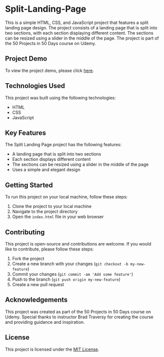 # Split-Landing-Page

This is a simple HTML, CSS, and JavaScript project that features a split landing page design. The project consists of a landing page that is split into two sections, with each section displaying different content. The sections can be resized using a slider in the middle of the page. The project is part of the 50 Projects in 50 Days course on Udemy.

## Project Demo

To view the project demo, please click [here](https://50projects50days.com/projects/split-landing-page/).

## Technologies Used

This project was built using the following technologies:

- HTML
- CSS
- JavaScript

## Key Features

The Split Landing Page project has the following features:

- A landing page that is split into two sections
- Each section displays different content
- The sections can be resized using a slider in the middle of the page
- Uses a simple and elegant design

## Getting Started

To run this project on your local machine, follow these steps:

1. Clone the project to your local machine
2. Navigate to the project directory
3. Open the `index.html` file in your web browser

## Contributing

This project is open-source and contributions are welcome. If you would like to contribute, please follow these steps:

1. Fork the project
2. Create a new branch with your changes (`git checkout -b my-new-feature`)
3. Commit your changes (`git commit -am 'Add some feature'`)
4. Push to the branch (`git push origin my-new-feature`)
5. Create a new pull request

## Acknowledgements

This project was created as part of the 50 Projects in 50 Days course on Udemy. Special thanks to instructor Brad Traversy for creating the course and providing guidance and inspiration.

## License

This project is licensed under the [MIT License](https://opensource.org/licenses/MIT).
